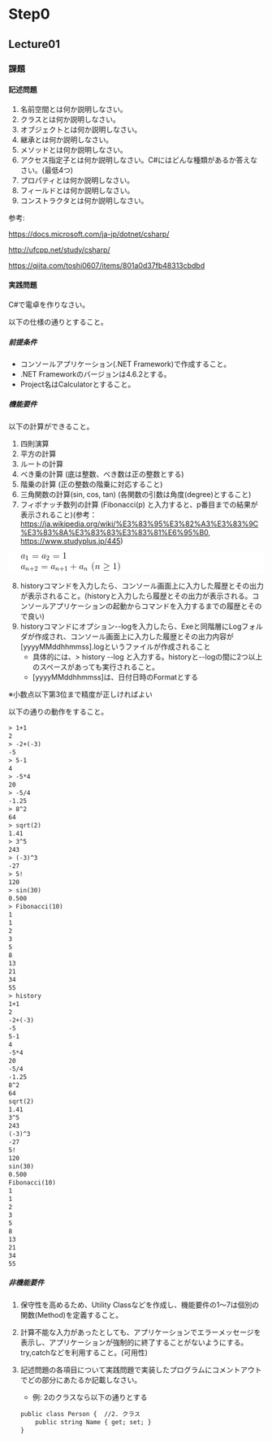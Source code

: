 # Step0

## Lecture01


### 課題

#### 記述問題

1. 名前空間とは何か説明しなさい。
2. クラスとは何か説明しなさい。
3. オブジェクトとは何か説明しなさい。
4. 継承とは何か説明しなさい。
5. メソッドとは何か説明しなさい。
6. アクセス指定子とは何か説明しなさい。C#にはどんな種類があるか答えなさい。(最低4つ)
7. プロパティとは何か説明しなさい。
8. フィールドとは何か説明しなさい。
9. コンストラクタとは何か説明しなさい。

参考:

https://docs.microsoft.com/ja-jp/dotnet/csharp/

http://ufcpp.net/study/csharp/

https://qiita.com/toshi0607/items/801a0d37fb48313cbdbd


#### 実践問題

C#で電卓を作りなさい。

以下の仕様の通りとすること。

##### 前提条件

- コンソールアプリケーション(.NET Framework)で作成すること。
- .NET Frameworkのバージョンは4.6.2とする。
- Project名はCalculatorとすること。

##### 機能要件

以下の計算ができること。

1. 四則演算
2. 平方の計算
3. ルートの計算
4. べき乗の計算 (底は整数、べき数は正の整数とする)
5. 階乗の計算 (正の整数の階乗に対応すること)
6. 三角関数の計算(sin, cos, tan) (各関数の引数は角度(degree)とすること)
7. フィボナッチ数列の計算 (Fibonacci(p) と入力すると、p番目までの結果が表示されること)(参考：https://ja.wikipedia.org/wiki/%E3%83%95%E3%82%A3%E3%83%9C%E3%83%8A%E3%83%83%E3%83%81%E6%95%B0, https://www.studyplus.jp/445)
<ol style="background:#ffffff">
<img src="./FibonacciNumber0.gif" style="background:#ffffff"/><br />
<img src="./FibonacciNumber1.gif" style="background:#ffffff"/>
</ol>

8. historyコマンドを入力したら、コンソール画面上に入力した履歴とその出力が表示されること。(historyと入力したら履歴とその出力が表示される。コンソールアプリケーションの起動からコマンドを入力するまでの履歴とそので良い)
9. historyコマンドにオプション--logを入力したら、Exeと同階層にLogフォルダが作成され、コンソール画面上に入力した履歴とその出力内容が[yyyyMMddhhmmss].logというファイルが作成されること
    - 具体的には、> history --log と入力する。historyと--logの間に2つ以上のスペースがあっても実行されること。
    - [yyyyMMddhhmmss]は、日付日時のFormatとする

※小数点以下第3位まで精度が正しければよい

以下の通りの動作をすること。

````
> 1+1
2
> -2+(-3)
-5
> 5-1
4
> -5*4
20
> -5/4
-1.25
> 8^2
64
> sqrt(2)
1.41
> 3^5
243
> (-3)^3
-27
> 5!
120
> sin(30)
0.500
> Fibonacci(10)
1
1
2
3
5
8
13
21
34
55
> history
1+1
2
-2+(-3)
-5
5-1
4
-5*4
20
-5/4
-1.25
8^2
64
sqrt(2)
1.41
3^5
243
(-3)^3
-27
5!
120
sin(30)
0.500
Fibonacci(10)
1
1
2
3
5
8
13
21
34
55
````

##### 非機能要件

1. 保守性を高めるため、Utility Classなどを作成し、機能要件の1～7は個別の関数(Method)を定義すること。
2. 計算不能な入力があったとしても、アプリケーションでエラーメッセージを表示し、アプリケーションが強制的に終了することがないようにする。try,catchなどを利用すること。(可用性)
3. 記述問題の各項目について実践問題で実装したプログラムにコメントアウトでどの部分にあたるか記載しなさい。
    - 例: 2のクラスなら以下の通りとする

    ````
    public class Person {  //2. クラス
        public string Name { get; set; }
    }
    ````
